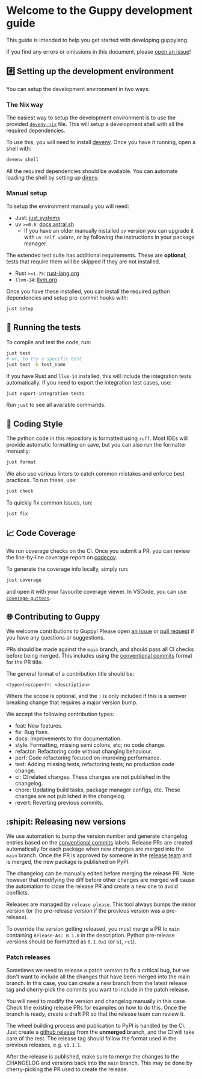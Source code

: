 # Welcome to the Guppy development guide <!-- omit in toc -->

This guide is intended to help you get started with developing guppylang.

If you find any errors or omissions in this document, please [open an issue](https://github.com/CQCL/guppylang/issues/new)!

## #️⃣ Setting up the development environment

You can setup the development environment in two ways:

### The Nix way

The easiest way to setup the development environment is to use the provided
[`devenv.nix`](devenv.nix) file. This will setup a development shell with all the
required dependencies.

To use this, you will need to install [devenv](https://devenv.sh/getting-started/).
Once you have it running, open a shell with:

```bash
devenv shell
```

All the required dependencies should be available. You can automate loading the
shell by setting up [direnv](https://devenv.sh/automatic-shell-activation/).

### Manual setup

To setup the environment manually you will need:

- Just: [just.systems](https://just.systems/)
- uv `>=0.6`: [docs.astral.sh](https://docs.astral.sh/uv/getting-started/installation/)
  - If you have an older manually installed `uv` version you can upgrade it with `uv self update`,
    or by following the instructions in your package manager.

The extended test suite has additional requirements. These are **optional**; tests that require them will be skipped if they are not installed.

- Rust `>=1.75`: [rust-lang.org](https://www.rust-lang.org/tools/install)
- `llvm-14`: [llvm.org](https://llvm.org/)

Once you have these installed, you can install the required python dependencies and setup pre-commit hooks with:

```bash
just setup
```

## 🏃 Running the tests

To compile and test the code, run:

```bash
just test
# or, to try a specific test
just test -k test_name
```

If you have Rust and `llvm-14` installed, this will include the integration
tests automatically. If you need to export the integration test cases, use:

```bash
just export-integration-tests
```

Run `just` to see all available commands.

## 💅 Coding Style

The python code in this repository is formatted using `ruff`. Most IDEs will
provide automatic formatting on save, but you can also run the formatter manually:

```bash
just format
```

We also use various linters to catch common mistakes and enforce best practices. To run these, use:

```bash
just check
```

To quickly fix common issues, run:

```bash
just fix
```

## 📈 Code Coverage

We run coverage checks on the CI. Once you submit a PR, you can review the
line-by-line coverage report on
[codecov](https://app.codecov.io/gh/CQCL/guppylang/commits?branch=All%20branches).

To generate the coverage info locally, simply run:

```bash
just coverage
```

and open it with your favourite coverage viewer. In VSCode, you can use
[`coverage-gutters`](https://marketplace.visualstudio.com/items?itemName=ryanluker.vscode-coverage-gutters).

## 🌐 Contributing to Guppy

We welcome contributions to Guppy! Please open [an issue](https://github.com/CQCL/guppylang/issues/new) or [pull request](https://github.com/CQCL/guppylang/compare) if you have any questions or suggestions.

PRs should be made against the `main` branch, and should pass all CI checks before being merged. This includes using the [conventional commits](https://www.conventionalcommits.org/en/v1.0.0/) format for the PR title.

The general format of a contribution title should be:

```text
<type>(<scope>)!: <description>
```

Where the scope is optional, and the `!` is only included if this is a semver breaking change that requires a major version bump.

We accept the following contribution types:

- feat: New features.
- fix: Bug fixes.
- docs: Improvements to the documentation.
- style: Formatting, missing semi colons, etc; no code change.
- refactor: Refactoring code without changing behaviour.
- perf: Code refactoring focused on improving performance.
- test: Adding missing tests, refactoring tests; no production code change.
- ci: CI related changes. These changes are not published in the changelog.
- chore: Updating build tasks, package manager configs, etc. These changes are not published in the changelog.
- revert: Reverting previous commits.

## :shipit: Releasing new versions

We use automation to bump the version number and generate changelog entries
based on the [conventional commits](https://www.conventionalcommits.org/en/v1.0.0/) labels. Release PRs are created automatically
for each package when new changes are merged into the `main` branch. Once the PR is
approved by someone in the [release team](.github/CODEOWNERS) and is merged, the new package
is published on PyPI.

The changelog can be manually edited before merging the release PR. Note however
that modifying the diff before other changes are merged will cause the
automation to close the release PR and create a new one to avoid conflicts.

Releases are managed by `release-please`. This tool always bumps the
minor version (or the pre-release version if the previous version was a
pre-release).

To override the version getting released, you must merge a PR to `main` containing
`Release-As: 0.1.0` in the description.
Python pre-release versions should be formatted as `0.1.0a1` (or `b1`, `rc1`).

### Patch releases

Sometimes we need to release a patch version to fix a critical bug, but we don't want
to include all the changes that have been merged into the main branch. In this case,
you can create a new branch from the latest release tag and cherry-pick the commits
you want to include in the patch release.

You will need to modify the version and changelog manually in this case. Check
the existing release PRs for examples on how to do this. Once the branch is
ready, create a draft PR so that the release team can review it.

The wheel building process and publication to PyPI is handled by the CI. Just
create a [github release](https://github.com/CQCL/guppylang/releases/new) from
the **unmerged** branch, and the CI will take care of the rest. The release tag
should follow the format used in the previous releases, e.g. `v0.1.1`.

After the release is published, make sure to merge the changes to the CHANGELOG
and versions back into the `main` branch. This may be done by cherry-picking the
PR used to create the release.
